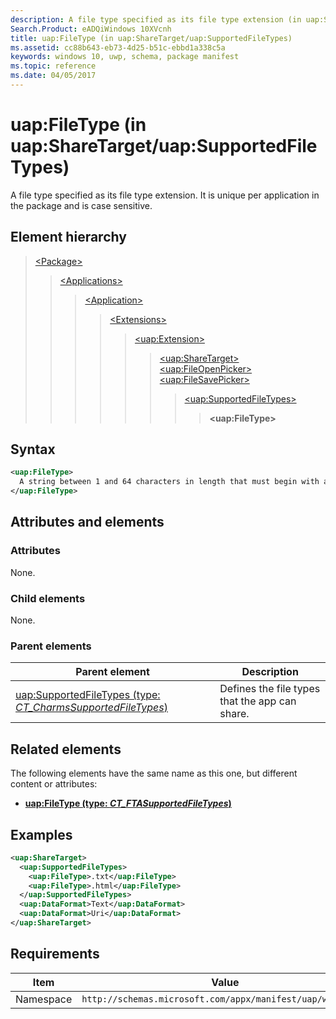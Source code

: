 ```yaml
---
description: A file type specified as its file type extension (in uap:ShareTarget/uap:SupportedFileTypes).
Search.Product: eADQiWindows 10XVcnh
title: uap:FileType (in uap:ShareTarget/uap:SupportedFileTypes)
ms.assetid: cc88b643-eb73-4d25-b51c-ebbd1a338c5a
keywords: windows 10, uwp, schema, package manifest
ms.topic: reference
ms.date: 04/05/2017
---
```


# uap:FileType (in uap:ShareTarget/uap:SupportedFileTypes) 

A file type specified as its file type extension. It is unique per application in the package and is case sensitive.

## Element hierarchy

> [\<Package\>](element-package.md)
> > [\<Applications\>](element-applications.md)
> > > [\<Application\>](element-application.md)
> > > > [\<Extensions\>](element-extensions.md)
> > > > > [\<uap:Extension\>](element-uap-extension.md)
> > > > > > [\<uap:ShareTarget\>](element-uap-sharetarget.md)
> > > > > > [\<uap:FileOpenPicker\>](element-uap-fileopenpicker.md)
> > > > > > [\<uap:FileSavePicker\>](element-uap-filesavepicker.md)
> > > > > > > [\<uap:SupportedFileTypes\>](element-uap-supportedfiletypes.md)
> > > > > > > > **\<uap:FileType\>**

## Syntax

```xml
<uap:FileType>
  A string between 1 and 64 characters in length that must begin with a period ("."), cannot have additional periods, and cannot contain these characters: <, >, :, ", /, \, |, ?, or *.
</uap:FileType>
```

## Attributes and elements

### Attributes

None.

### Child elements

None.

### Parent elements

| Parent element | Description |
|-|-|
| [uap:SupportedFileTypes (type: *CT_CharmsSupportedFileTypes*)](element-1-uap-supportedfiletypes.md) | Defines the file types that the app can share. |

## Related elements

The following elements have the same name as this one, but different content or attributes:

- **[uap:FileType (type: *CT_FTASupportedFileTypes*)](element-uap-filetype.md)**

## Examples

```xml
<uap:ShareTarget>
  <uap:SupportedFileTypes>
    <uap:FileType>.txt</uap:FileType>
    <uap:FileType>.html</uap:FileType>
  </uap:SupportedFileTypes>
  <uap:DataFormat>Text</uap:DataFormat>
  <uap:DataFormat>Uri</uap:DataFormat>
</uap:ShareTarget>
```

## Requirements

| Item  | Value  |
|--|--|
| Namespace | `http://schemas.microsoft.com/appx/manifest/uap/windows10` |
